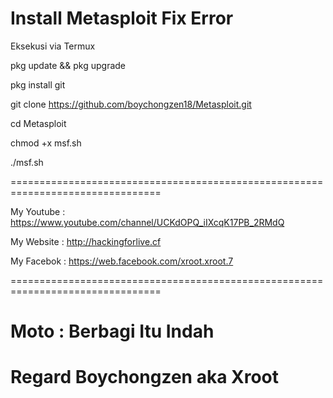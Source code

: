 # Install Metasploit Fix Error

Eksekusi via Termux 

pkg update && pkg upgrade

pkg install git

git clone https://github.com/boychongzen18/Metasploit.git

cd Metasploit

chmod +x msf.sh

./msf.sh

================================================================================

My Youtube : https://www.youtube.com/channel/UCKdOPQ_iIXcqK17PB_2RMdQ

My Website : http://hackingforlive.cf

My Facebok : https://web.facebook.com/xroot.xroot.7

================================================================================

# Moto : Berbagi Itu Indah

# Regard Boychongzen aka Xroot
